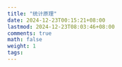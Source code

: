 ```yaml
---
title: "统计原理"
date: 2024-12-23T00:15:21+08:00
lastmod: 2024-12-23T08:03:46+08:00
comments: true
math: false
weight: 1
tags:
---
```


<!--more-->



